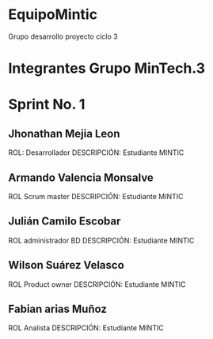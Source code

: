 # EquipoMintic
Grupo desarrollo proyecto ciclo 3


# Integrantes Grupo MinTech.3
# Sprint No. 1

## Jhonathan Mejia Leon
ROL: Desarrollador
DESCRIPCIÓN: Estudiante MINTIC

## Armando Valencia Monsalve 
ROL Scrum master
DESCRIPCIÓN: Estudiante MINTIC

## Julián Camilo Escobar 
ROL administrador BD
DESCRIPCIÓN: Estudiante MINTIC

## Wilson Suárez Velasco 
ROL Product owner
DESCRIPCIÓN: Estudiante MINTIC

## Fabian arias Muñoz  
ROL Analista
DESCRIPCIÓN: Estudiante MINTIC


